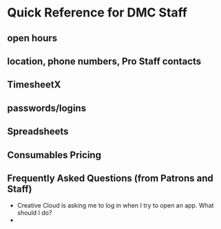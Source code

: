 # Quick Reference for DMC Staff

## open hours
## location, phone numbers, Pro Staff contacts
## TimesheetX
## passwords/logins
## Spreadsheets
## Consumables Pricing
## Frequently Asked Questions (from Patrons and Staff)
- Creative Cloud is asking me to log in when I try to open an app. What should I do?
- 